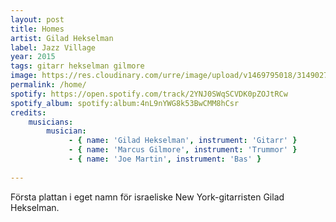 ```yaml
---
layout: post
title: Homes
artist: Gilad Hekselman
label: Jazz Village
year: 2015
tags: gitarr hekselman gilmore
image: https://res.cloudinary.com/urre/image/upload/v1469795018/3149027004121-cover-zoom_ujrwj6.jpg
permalink: /home/
spotify: https://open.spotify.com/track/2YNJ0SWqSCVDK0pZOJtRCw
spotify_album: spotify:album:4nL9nYWG8k53BwCMM8hCsr
credits:
    musicians:
        musician:
             - { name: 'Gilad Hekselman', instrument: 'Gitarr' }
             - { name: 'Marcus Gilmore', instrument: 'Trummor' }
             - { name: 'Joe Martin', instrument: 'Bas' }
           
---
```


Första plattan i eget namn för israeliske New York-gitarristen Gilad Hekselman.